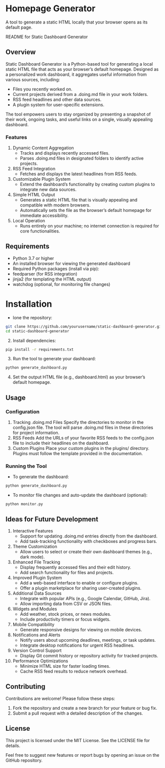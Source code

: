 # Homepage Generator

A tool to generate a static HTML locally that your browser opens as its default page.

README for Static Dashboard Generator

## Overview

Static Dashboard Generator is a Python-based tool for generating a local static HTML file that acts as your browser’s default homepage. Designed as a personalized work dashboard, it aggregates useful information from various sources, including:

* Files you recently worked on.
* Current projects derived from a .doing.md file in your work folders.
* RSS feed headlines and other data sources.
* A plugin system for user-specific extensions.

The tool empowers users to stay organized by presenting a snapshot of their work, ongoing tasks, and useful links on a single, visually appealing dashboard.

### Features
1. Dynamic Content Aggregation
	* Tracks and displays recently accessed files.
	* Parses .doing.md files in designated folders to identify active projects.
2. RSS Feed Integration
	* Fetches and displays the latest headlines from RSS feeds.
3. Customizable Plugin System
	* Extend the dashboard’s functionality by creating custom plugins to integrate new data sources.
4. Simple HTML Output
	* Generates a static HTML file that is visually appealing and compatible with modern browsers.
	* Automatically sets the file as the browser’s default homepage for immediate accessibility.
5. Local Operation
	* Runs entirely on your machine; no internet connection is required for core functionalities.

## Requirements
* Python 3.7 or higher
* An installed browser for viewing the generated dashboard
* Required Python packages (install via pip):
* feedparser (for RSS integration)
* jinja2 (for templating the HTML output)
* watchdog (optional, for monitoring file changes)

# Installation
* lone the repository:
 
```bash
git clone https://github.com/yourusername/static-dashboard-generator.git
cd static-dashboard-generator
```

2.	Install dependencies:
 
```bash
pip install -r requirements.txt
```

3.	Run the tool to generate your dashboard:

```bash
python generate_dashboard.py
```

4.	Set the output HTML file (e.g., dashboard.html) as your browser’s default homepage.

## Usage

### Configuration
	
1.	Tracking .doing.md Files
Specify the directories to monitor in the config.json file. The tool will parse .doing.md files in these directories for project information.
2.	RSS Feeds
Add the URLs of your favorite RSS feeds to the config.json file to include their headlines on the dashboard.
3.	Custom Plugins
Place your custom plugins in the plugins/ directory. Plugins must follow the template provided in the documentation.

### Running the Tool
* To generate the dashboard:

```bash
python generate_dashboard.py
```

* To monitor file changes and auto-update the dashboard (optional):

```
python monitor.py
```

## Ideas for Future Development

1. Interactive Features
	* Support for updating .doing.md entries directly from the dashboard.
	* Add task-tracking functionality with checkboxes and progress bars.
2. Theme Customization
	* Allow users to select or create their own dashboard themes (e.g., dark mode).
3. Enhanced File Tracking
	* Display frequently accessed files and their edit history.
	* Add search functionality for files and projects.
4. Improved Plugin System
	* Add a web-based interface to enable or configure plugins.
	* Offer a plugin marketplace for sharing user-created plugins.
5. Additional Data Sources
	* Integrate with popular APIs (e.g., Google Calendar, GitHub, Jira).
	* Allow importing data from CSV or JSON files.
6. Widgets and Modules
	* Add weather, stock prices, or news modules.
	* Include productivity timers or focus widgets.
7. Mobile Compatibility
	* Generate responsive designs for viewing on mobile devices.
8. Notifications and Alerts
	* Notify users about upcoming deadlines, meetings, or task updates.
	* Integrate desktop notifications for urgent RSS headlines.
9. Version Control Support
	* Display Git commit history or repository activity for tracked projects.
10. Performance Optimizations
	* Minimize HTML size for faster loading times.
	* Cache RSS feed results to reduce network overhead.

## Contributing

Contributions are welcome! Please follow these steps:
1.	Fork the repository and create a new branch for your feature or bug fix.
2.	Submit a pull request with a detailed description of the changes.

## License

This project is licensed under the MIT License. See the LICENSE file for details.

Feel free to suggest new features or report bugs by opening an issue on the GitHub repository.
